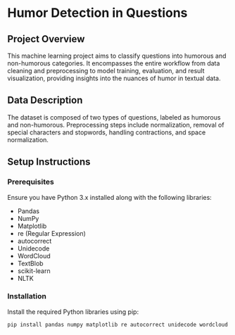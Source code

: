 # Humor Detection in Questions

## Project Overview

This machine learning project aims to classify questions into humorous and non-humorous categories. It encompasses the entire workflow from data cleaning and preprocessing to model training, evaluation, and result visualization, providing insights into the nuances of humor in textual data.

## Data Description

The dataset is composed of two types of questions, labeled as humorous and non-humorous. Preprocessing steps include normalization, removal of special characters and stopwords, handling contractions, and space normalization.

## Setup Instructions

### Prerequisites

Ensure you have Python 3.x installed along with the following libraries:
- Pandas
- NumPy
- Matplotlib
- re (Regular Expression)
- autocorrect
- Unidecode
- WordCloud
- TextBlob
- scikit-learn
- NLTK

### Installation

Install the required Python libraries using pip:

```bash
pip install pandas numpy matplotlib re autocorrect unidecode wordcloud textblob scikit-learn nltk
